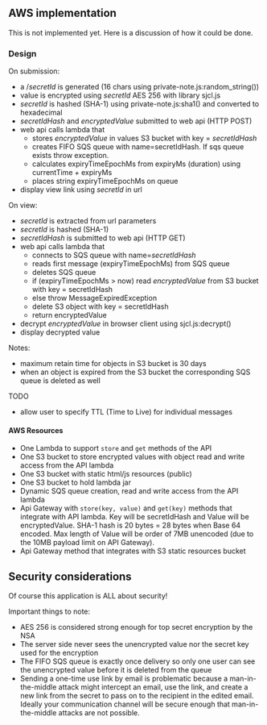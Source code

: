## AWS implementation
This is not implemented yet. Here is a discussion of how it could be done.

### Design
On submission:
* a /*secretId* is generated (16 chars using private-note.js:random_string())
* value is encrypted using *secretId* AES 256 with library sjcl.js
* *secretId* is hashed (SHA-1) using private-note.js:sha1() and converted to hexadecimal
* *secretIdHash* and *encryptedValue* submitted to web api (HTTP POST)
* web api calls lambda that 
    * stores *encryptedValue* in values S3 bucket with key = *secretIdHash* 
    * creates FIFO SQS queue with name=secretIdHash. If sqs queue exists throw exception.
    * calculates expiryTimeEpochMs from expiryMs (duration) using currentTime + expiryMs
    * places string expiryTimeEpochMs on queue 
* display view link using *secretId* in url

On view:
* *secretId* is extracted from url parameters
* *secretId* is hashed (SHA-1)
* *secretIdHash* is submitted to web api (HTTP GET)
* web api calls lambda that
    * connects to SQS queue with name=*secretIdHash*
    * reads first message (expiryTimeEpochMs) from SQS queue
    * deletes SQS queue
    * if (expiryTimeEpochMs > now) read *encryptedValue* from S3 bucket with key = secretIdHash
    * else throw MessageExpiredException 
    * delete S3 object with key = secretIdHash
    * return encryptedValue
* decrypt *encryptedValue* in browser client using sjcl.js:decrypt() 
* display decrypted value 

Notes:

* maximum retain time for objects in S3 bucket is 30 days
* when an object is expired from the S3 bucket the corresponding SQS queue is deleted as well

TODO
* allow user to specify TTL (Time to Live) for individual messages

#### AWS Resources
* One Lambda to support `store` and `get` methods of the API 
* One S3 bucket to store encrypted values with object read and write access from the API lambda
* One S3 bucket with static html/js resources (public)
* One S3 bucket to hold lambda jar
* Dynamic SQS queue creation, read and write access from the API lambda
* Api Gateway with `store(key, value)` and `get(key)` methods that integrate with API lambda. Key will be secretIdHash and Value will be encryptedValue. SHA-1 hash is 20 bytes = 28 bytes when Base 64 encoded. Max length of Value will be order of 7MB unencoded (due to the 10MB payload limit on API Gateway).
* Api Gateway method that integrates with S3 static resources bucket

## Security considerations
Of course this application is ALL about security!

Important things to note:

* AES 256 is considered strong enough for top secret encryption by the NSA
* The server side never sees the unencrypted value nor the secret key used for the encryption
* The FIFO SQS queue is exactly once delivery so only one user can see the unencrypted value before it is deleted from the queue
* Sending a one-time use link by email is problematic because a man-in-the-middle attack might intercept an email, use the link, and create a new link from the secret to pass on to the recipient in the edited email. Ideally your communication channel will be secure enough that man-in-the-middle attacks are not possible.
